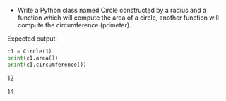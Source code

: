 * Write a Python class named Circle constructed by a radius and a function which will compute the area of a circle, another function will compute the circumference (primeter).

Expected output:

```py
c1 = Circle(3)
print(c1.area())
print(c1.circumference())
```
12

14